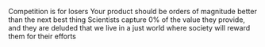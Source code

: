 

Competition is for losers
Your product should be orders of magnitude better than the next best thing
Scientists capture 0% of the value they provide, and they are deluded that we live in a just world where society will reward them for their efforts
